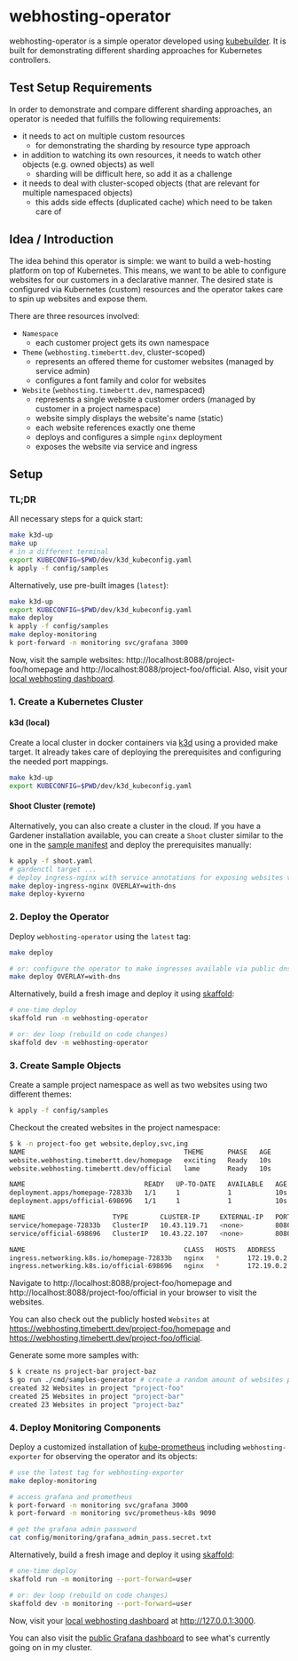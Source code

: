 # webhosting-operator

webhosting-operator is a simple operator developed using [kubebuilder](https://github.com/kubernetes-sigs/kubebuilder).
It is built for demonstrating different sharding approaches for Kubernetes controllers.

## Test Setup Requirements

In order to demonstrate and compare different sharding approaches, an operator is needed that fulfills the following requirements:

- it needs to act on multiple custom resources
  - for demonstrating the sharding by resource type approach
- in addition to watching its own resources, it needs to watch other objects (e.g. owned objects) as well
  - sharding will be difficult here, so add it as a challenge
- it needs to deal with cluster-scoped objects (that are relevant for multiple namespaced objects)
  - this adds side effects (duplicated cache) which need to be taken care of

## Idea / Introduction

The idea behind this operator is simple: we want to build a web-hosting platform on top of Kubernetes.
This means, we want to be able to configure websites for our customers in a declarative manner.
The desired state is configured via Kubernetes (custom) resources and the operator takes care to spin up websites and expose them.

There are three resources involved:

- `Namespace`
  - each customer project gets its own namespace
- `Theme` (`webhosting.timebertt.dev`, cluster-scoped)
  - represents an offered theme for customer websites (managed by service admin)
  - configures a font family and color for websites
- `Website` (`webhosting.timebertt.dev`, namespaced)
  - represents a single website a customer orders (managed by customer in a project namespace)
  - website simply displays the website's name (static)
  - each website references exactly one theme
  - deploys and configures a simple `nginx` deployment
  - exposes the website via service and ingress

## Setup

### TL;DR

All necessary steps for a quick start:

```bash
make k3d-up
make up
# in a different terminal
export KUBECONFIG=$PWD/dev/k3d_kubeconfig.yaml
k apply -f config/samples
```

Alternatively, use pre-built images (`latest`):

```bash
make k3d-up
export KUBECONFIG=$PWD/dev/k3d_kubeconfig.yaml
make deploy
k apply -f config/samples
make deploy-monitoring
k port-forward -n monitoring svc/grafana 3000
```

Now, visit the sample websites: http://localhost:8088/project-foo/homepage and http://localhost:8088/project-foo/official.
Also, visit your [local webhosting dashboard](http://127.0.0.1:3000/d/NbmNpqEnk/webhosting?orgId=1&refresh=10s).

### 1. Create a Kubernetes Cluster

#### k3d (local)

Create a local cluster in docker containers via [k3d](https://k3d.io/) using a provided make target.
It already takes care of deploying the prerequisites and configuring the needed port mappings.

```bash
make k3d-up
export KUBECONFIG=$PWD/dev/k3d_kubeconfig.yaml
```

#### Shoot Cluster (remote)

Alternatively, you can also create a cluster in the cloud. If you have a Gardener installation available, you can create a `Shoot` cluster similar to the one in the [sample manifest](./shoot.yaml) and deploy the prerequisites manually:

```bash
k apply -f shoot.yaml
# gardenctl target ...
# deploy ingress-nginx with service annotations for exposing websites via public dns
make deploy-ingress-nginx OVERLAY=with-dns
make deploy-kyverno
```

### 2. Deploy the Operator

Deploy `webhosting-operator` using the `latest` tag:

```bash
make deploy

# or: configure the operator to make ingresses available via public dns 
make deploy OVERLAY=with-dns
```

Alternatively, build a fresh image and deploy it using [skaffold](https://skaffold.dev/):

```bash
# one-time deploy
skaffold run -m webhosting-operator

# or: dev loop (rebuild on code changes)
skaffold dev -m webhosting-operator
```

### 3. Create Sample Objects

Create a sample project namespace as well as two websites using two different themes:

```bash
k apply -f config/samples
```

Checkout the created websites in the project namespace:

```bash
$ k -n project-foo get website,deploy,svc,ing
NAME                                        THEME      PHASE   AGE
website.webhosting.timebertt.dev/homepage   exciting   Ready   10s
website.webhosting.timebertt.dev/official   lame       Ready   10s

NAME                              READY   UP-TO-DATE   AVAILABLE   AGE
deployment.apps/homepage-72833b   1/1     1            1           10s
deployment.apps/official-698696   1/1     1            1           10s

NAME                      TYPE        CLUSTER-IP     EXTERNAL-IP   PORT(S)    AGE
service/homepage-72833b   ClusterIP   10.43.119.71   <none>        8080/TCP   10s
service/official-698696   ClusterIP   10.43.22.107   <none>        8080/TCP   10s

NAME                                        CLASS   HOSTS   ADDRESS      PORTS   AGE
ingress.networking.k8s.io/homepage-72833b   nginx   *       172.19.0.2   80      10s
ingress.networking.k8s.io/official-698696   nginx   *       172.19.0.2   80      10s
```

Navigate to http://localhost:8088/project-foo/homepage and http://localhost:8088/project-foo/official in your browser to visit the websites.

You can also check out the publicly hosted `Websites` at https://webhosting.timebertt.dev/project-foo/homepage and https://webhosting.timebertt.dev/project-foo/official.

Generate some more samples with:
```bash
$ k create ns project-bar project-baz
$ go run ./cmd/samples-generator # create a random amount of websites per namespace (up to 50 each)
created 32 Websites in project "project-foo"
created 25 Websites in project "project-bar"
created 23 Websites in project "project-baz"
```

### 4. Deploy Monitoring Components

Deploy a customized installation of [kube-prometheus](https://github.com/prometheus-operator/kube-prometheus) including `webhosting-exporter` for observing the operator and its objects:

```bash
# use the latest tag for webhosting-exporter
make deploy-monitoring

# access grafana and prometheus
k port-forward -n monitoring svc/grafana 3000
k port-forward -n monitoring svc/prometheus-k8s 9090

# get the grafana admin password
cat config/monitoring/grafana_admin_pass.secret.txt
```

Alternatively, build a fresh image and deploy it using [skaffold](https://skaffold.dev/):

```bash
# one-time deploy
skaffold run -m monitoring --port-forward=user

# or: dev loop (rebuild on code changes)
skaffold dev -m monitoring --port-forward=user
```

Now, visit your [local webhosting dashboard](http://127.0.0.1:3000/d/NbmNpqEnk/webhosting?orgId=1&refresh=10s) at http://127.0.0.1:3000.

You can also visit the [public Grafana dashboard](https://grafana.webhosting.timebertt.dev/d/NbmNpqEnk/webhosting?orgId=1&refresh=10s) to see what's currently going on in my cluster. 
